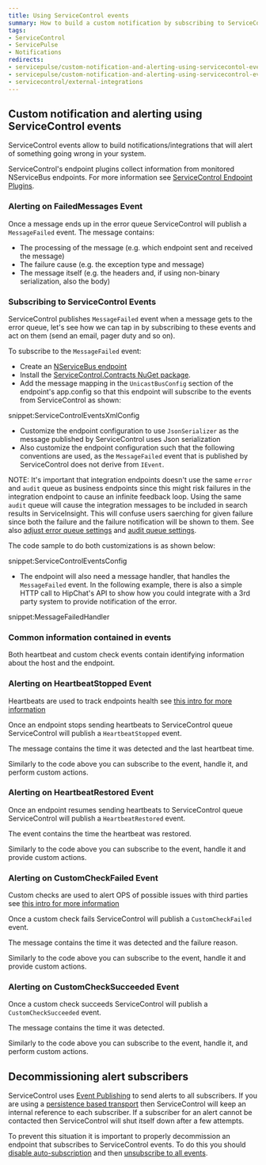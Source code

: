 ```yaml
---
title: Using ServiceControl events
summary: How to build a custom notification by subscribing to ServiceControl events
tags:
- ServiceControl
- ServicePulse
- Notifications
redirects:
- servicepulse/custom-notification-and-alerting-using-servicecontol-events
- servicepulse/custom-notification-and-alerting-using-servicecontrol-events
- servicecontrol/external-integrations
---
```


## Custom notification and alerting using ServiceControl events

ServiceControl events allow to build notifications/integrations that will alert of something going wrong in your system.

ServiceControl's endpoint plugins collect information from monitored NServiceBus endpoints. For more information see [ServiceControl Endpoint Plugins](/servicecontrol/plugins/).


### Alerting on FailedMessages Event

Once a message ends up in the error queue ServiceControl will publish a `MessageFailed` event. The message contains:

 * The processing of the message (e.g. which endpoint sent and received the message)
 * The failure cause (e.g. the exception type and message)
 * The message itself (e.g. the headers and, if using non-binary serialization, also the body)


### Subscribing to ServiceControl Events

ServiceControl publishes `MessageFailed` event when a message gets to the error queue, let's see how we can tap in by subscribing to these events and act on them (send an email, pager duty and so on).

To subscribe to the `MessageFailed` event:
- Create an [NServiceBus endpoint](/nservicebus/hosting/nservicebus-host/)
- Install the [ServiceControl.Contracts NuGet package](https://www.nuget.org/packages/ServiceControl.Contracts/).
- Add the message mapping in the `UnicastBusConfig` section of the endpoint's app.config so that this endpoint will subscribe to the events from ServiceControl as shown:

snippet:ServiceControlEventsXmlConfig

- Customize the endpoint configuration to use `JsonSerializer` as the message published by ServiceControl uses Json serialization
- Also customize the endpoint configuration such that the following conventions are used, as the `MessageFailed` event that is published by ServiceControl does not derive from `IEvent`.

NOTE: It's important that integration endpoints doesn't use the same `error` and `audit` queue as business endpoints since this might risk failures in the integration endpoint to cause an infinite feedback loop. Using the same `audit` queue will cause the integration messages to be included in search results in ServiceInsight. This will confuse users saerching for given failure since both the failure and the failure notification will be shown to them. See also [adjust error queue settings](/nservicebus/errors/) and [audit queue settings](/nservicebus/operations/auditing.md).

The code sample to do both customizations is as shown below:

snippet:ServiceControlEventsConfig

- The endpoint will also need a message handler, that handles the `MessageFailed` event. In the following example, there is also a simple HTTP call to HipChat's API to show how you could integrate with a 3rd party system to provide notification of the error.

snippet:MessageFailedHandler


### Common information contained in events

Both heartbeat and custom check events contain identifying information about the host and the endpoint.


### Alerting on HeartbeatStopped Event

Heartbeats are used to track endpoints health see [this intro for more information](/servicepulse/intro-endpoints-heartbeats.md#active-vs-inactive-endpoints)

Once an endpoint stops sending heartbeats to ServiceControl queue ServiceControl will publish a `HeartbeatStopped` event.

The message contains the time it was detected and the last heartbeat time.

Similarly to the code above you can subscribe to the event, handle it, and perform custom actions.


### Alerting on HeartbeatRestored Event

Once an endpoint resumes sending heartbeats to ServiceControl queue ServiceControl will publish a `HeartbeatRestored` event.

The event contains the time the heartbeat was restored.

Similarly to the code above you can subscribe to the event, handle it and provide custom actions.


### Alerting on CustomCheckFailed Event

Custom checks are used to alert OPS of possible issues with third parties see [this intro for more information](/servicepulse/intro-endpoints-custom-checks.md)

Once a custom check fails ServiceControl will publish a `CustomCheckFailed` event.

The message contains the time it was detected and the failure reason.

Similarly to the code above you can subscribe to the event, handle it and provide custom actions.


### Alerting on CustomCheckSucceeded Event

Once a custom check succeeds ServiceControl will publish a `CustomCheckSucceeded` event.

The message contains the time it was detected.

Similarly to the code above you can subscribe to the event, handle it, and perform custom actions.


## Decommissioning alert subscribers

ServiceControl uses [Event Publishing](/nservicebus/messaging/publish-subscribe/) to send alerts to all subscribers. If you are using a [persistence based transport](/nservicebus/messaging/publish-subscribe/#mechanics-persistence-based) then ServiceControl will keep an internal reference to each subscriber. If a subscriber for an alert cannot be contacted then ServiceControl will shut itself down after a few attempts.

To prevent this situation it is important to properly decommission an endpoint that subscribes to ServiceControl events. To do this you should [disable auto-subscription](/nservicebus/messaging/publish-subscribe/controlling-what-is-subscribed.md#disabling-auto-subscription) and then [unsubscribe to all events](/nservicebus/messaging/publish-subscribe/controlling-what-is-subscribed.md#how-to-manually-subscribe-to-a-message).
